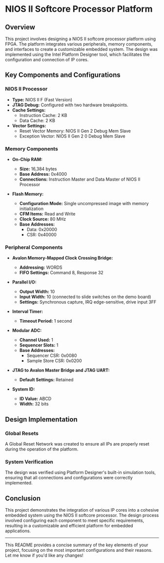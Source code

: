 
# NIOS II Softcore Processor Platform

## Overview

This project involves designing a NIOS II softcore processor platform using FPGA. The platform integrates various peripherals, memory components, and interfaces to create a customizable embedded system. The design was implemented using the Intel Platform Designer tool, which facilitates the configuration and connection of IP cores.

## Key Components and Configurations

### NIOS II Processor
- **Type:** NIOS II F (Fast Version)
- **JTAG Debug:** Configured with two hardware breakpoints.
- **Cache Settings:**
  - Instruction Cache: 2 KB
  - Data Cache: 2 KB
- **Vector Settings:**
  - Reset Vector Memory: NIOS II Gen 2 Debug Mem Slave
  - Exception Vector: NIOS II Gen 2 0 Debug Mem Slave

### Memory Components
- **On-Chip RAM:**
  - **Size:** 16,384 bytes
  - **Base Address:** 0x4000
  - **Connections:** Instruction Master and Data Master of NIOS II Processor

- **Flash Memory:**
  - **Configuration Mode:** Single uncompressed image with memory initialization
  - **CFM Items:** Read and Write
  - **Clock Source:** 80 MHz
  - **Base Addresses:**
    - Data: 0x20000
    - CSR: 0x40000

### Peripheral Components
- **Avalon Memory-Mapped Clock Crossing Bridge:** 
  - **Addressing:** WORDS
  - **FIFO Settings:** Command 8, Response 32

- **Parallel I/O:**
  - **Output Width:** 10
  - **Input Width:** 10 (connected to slide switches on the demo board)
  - **Settings:** Synchronous capture, IRQ edge-sensitive, drive input 3FF

- **Interval Timer:**
  - **Timeout Period:** 1 second

- **Modular ADC:**
  - **Channel Used:** 1
  - **Sequencer Slots:** 1
  - **Base Addresses:**
    - Sequencer CSR: 0x0080
    - Sample Store CSR: 0x0200

- **JTAG to Avalon Master Bridge and JTAG UART:**
  - **Default Settings:** Retained

- **System ID:**
  - **ID Value:** ABCD
  - **Width:** 32 bits

## Design Implementation

### Global Resets
A Global Reset Network was created to ensure all IPs are properly reset during the operation of the platform.

### System Verification
The design was verified using Platform Designer's built-in simulation tools, ensuring that all connections and configurations were correctly implemented.

## Conclusion

This project demonstrates the integration of various IP cores into a cohesive embedded system using the NIOS II softcore processor. The design process involved configuring each component to meet specific requirements, resulting in a customizable and efficient platform for embedded applications.

---

This README provides a concise summary of the key elements of your project, focusing on the most important configurations and their reasons. Let me know if you'd like any changes!
